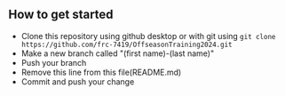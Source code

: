 ## How to get started
 - Clone this repository using github desktop or with git using ```git clone https://github.com/frc-7419/OffseasonTraining2024.git```
 - Make a new branch called "(first name)-(last name)"
 - Push your branch
 - Remove this line from this file(README.md)
 - Commit and push your change
